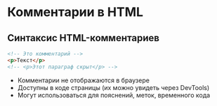 # Комментарии в HTML #

## Синтаксис HTML-комментариев ##

````html
<!-- Это комментарий -->
<p>Текст</p>
<!-- <p>Этот параграф скрыт</p> -->
````

* Комментарии не отображаются в браузере
* Доступны в коде страницы (их можно увидеть через DevTools)
* Могут использоваться для пояснений, меток, временного кода

